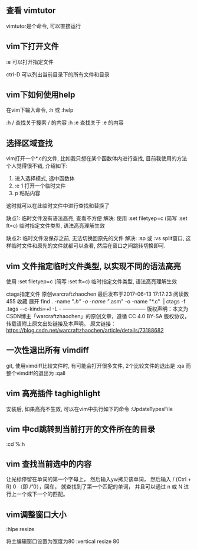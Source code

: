 ## 查看 vimtutor

vimtutor是个命令, 可以直接运行

## vim下打开文件

:e  可以打开指定文件

ctrl-D 可以列出当前目录下的所有文件和目录

## vim下如何使用help

在vim下输入命令, :h  或  :help

:h  /           查找关于搜索 /  的内容
:h  :e          查找关于 :e 的内容

## 选择区域查找

vim打开一个*.c的文件, 比如我只想在某个函数体内进行查找, 目前我使用的方法个人觉得很不错, 介绍如下:
1) 进入选择模式, 选中函数体
2) :e 1  打开一个临时文件
3) p  粘贴内容

这时就可以在此临时文件中进行查找和替换了

缺点1: 临时文件没有语法高亮, 查看不方便
解决: 使用 :set filetyep=c (简写 :set ft=c)  临时指定文件类型, 语法高亮理解生效

缺点2: 临时文件没保存之前, 无法切换回原先的文件
解决: :sp 或 :vs  split窗口, 这样临时文件和原先的文件就都可以查看, 然后在窗口之间跳转切换即可.

## vim 文件指定临时文件类型, 以实现不同的语法高亮

使用 :set filetyep=c (简写 :set ft=c)  临时指定文件类型, 语法高亮理解生效


ctags指定文件
原创warcraftzhaochen 最后发布于2017-06-13 17:17:23 阅读数 455  收藏
展开
find . -name "*.h" -o -name "*.asm" -o -name "*.c"  | ctags -f .tags --c-kinds=+l -L -
————————————————
版权声明：本文为CSDN博主「warcraftzhaochen」的原创文章，遵循 CC 4.0 BY-SA 版权协议，转载请附上原文出处链接及本声明。
原文链接：https://blog.csdn.net/warcraftzhaochen/article/details/73188682

## 一次性退出所有 vimdiff

git, 使用vimdiff比较文件时, 有可能会打开很多文件,  2个比较文件的退出是  :qa
而整个vimdiff的退出为  :qall

## vim 高亮插件 taghighlight

安装后, 如果高亮不生效, 可以在vim中执行如下的命令
:UpdateTypesFile

## vim 中cd跳转到当前打开的文件所在的目录

:cd %:h

## vim 查找当前选中的内容

让光标停留在单词的第一个字母上， 然后输入yw拷贝该单词， 然后输入 / (Ctrl + R) 0 （即 /”0），回车， 就查找到了第一个匹配的单词， 并且可以通过 n  或  N 进行上一个或下一个的匹配。

## vim调整窗口大小

:hlpe resize

将主编辑窗口设置为宽度为80
:vertical resize 80
